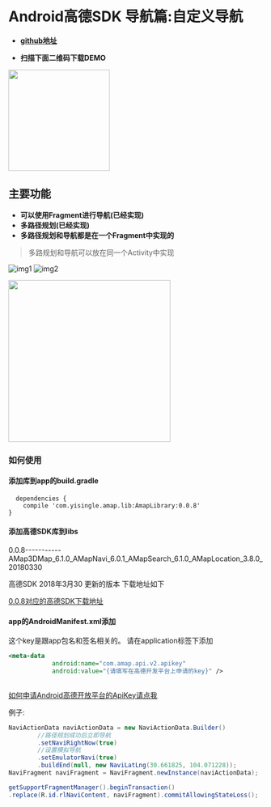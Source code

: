 # Android高德SDK 导航篇:自定义导航

- **[github地址](https://github.com/jikun2008/CustomNaviByGaode)**

- **扫描下面二维码下载DEMO**

<img width="200px" src="https://user-gold-cdn.xitu.io/2018/4/10/162af0981e141889?w=280&h=280&f=png&s=1925"/>


## 主要功能
- **可以使用Fragment进行导航(已经实现)**
- **多路径规划(已经实现)**
- **多路径规划和导航都是在一个Fragment中实现的**

> 多路规划和导航可以放在同一个Activity中实现

![img1](http://p6wrbso1g.bkt.clouddn.com/%E6%95%88%E6%9E%9C%E5%9B%BE.png)
![img2](https://user-gold-cdn.xitu.io/2018/4/10/162af0981ba24a51?w=1080&h=1920&f=png&s=456801)

<img width="320px" src="https://user-gold-cdn.xitu.io/2018/4/10/162af0981ba24a51?w=1080&h=1920&f=png&s=456801"/>





### 如何使用


#### 添加库到app的build.gradle

```
  dependencies {
    compile 'com.yisingle.amap.lib:AmapLibrary:0.0.8'
}
```
#### 添加高德SDK库到libs

0.0.8-----------AMap3DMap_6.1.0_AMapNavi_6.0.1_AMapSearch_6.1.0_AMapLocation_3.8.0_20180330

高德SDK 2018年3月30 更新的版本 下载地址如下

[0.0.8对应的高德SDK下载地址](http://p6wqjwt3q.bkt.clouddn.com/0.0.6%E5%AF%B9%E5%BA%94%E9%AB%98%E5%BE%B7SDK.zip)

#### app的AndroidManifest.xml添加<meta-data>     




这个key是跟app包名和签名相关的。
请在application标签下添加
```xml
<meta-data
            android:name="com.amap.api.v2.apikey"
            android:value="{请填写在高德开发平台上申请的key}" />
            
```


[如何申请Android高德开放平台的ApiKey请点我](https://github.com/jikun2008/CustomNaviByGaode/blob/master/%E7%94%B3%E8%AF%B7%E9%AB%98%E5%BE%B7sdk%E7%9A%84ApiKey%E7%9A%84%E6%AD%A5%E9%AA%A4.md)


例子:

``` java
NaviActionData naviActionData = new NaviActionData.Builder()
        //路径规划成功后立即导航
        .setNaviRightNow(true)
        //设置模拟导航
        .setEmulatorNavi(true)
        .buildEnd(null, new NaviLatLng(30.661825, 104.071228));
NaviFragment naviFragment = NaviFragment.newInstance(naviActionData);

getSupportFragmentManager().beginTransaction()
.replace(R.id.rlNaviContent, naviFragment).commitAllowingStateLoss();
```



















```

```








